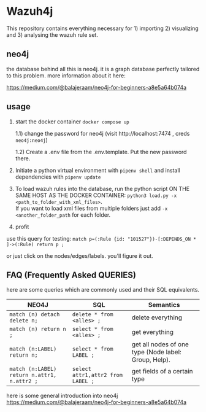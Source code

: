 # Wazuh4j
This repository contains everything necessary for 1) importing 2) visualizing and 3) analysing the wazuh rule set.  

## neo4j
the database behind all this is neo4j. it is a graph database perfectly tailored to this problem. more information about it here: 

https://medium.com/@balajeraam/neo4j-for-beginners-a8e5a64b074a


## usage
1) start the docker container `docker compose up`

    1.1) change the password for neo4j (visit http://localhost:7474 , creds `neo4j:neo4j`) 
    
    1.2) Create a .env file from the .env.template. Put the new password there.

2) Initiate a python virtual environment with `pipenv shell` and install dependencies with `pipenv update` 
3) To load wazuh rules into the database, run the python script ON THE SAME HOST AS THE DOCKER CONTAINER: `python3 load.py -x <path_to_folder_with_xml_files>`. <br> 
If you want to load xml files from multiple folders just add `-x <another_folder_path` for each folder. 
4) profit 


use this query for testing: ` match p=(:Rule {id: "101527"})-[:DEPENDS_ON * ]->(:Rule) return p ; `

or just click on the nodes/edges/labels. you'll figure it out. 

## FAQ (Frequently Asked QUERIES)
here are some queries which are commonly used and their SQL equivalents. 

| NEO4J                                       | SQL                                | Semantics                                             |
|---------------------------------------------|------------------------------------|-------------------------------------------------------|
| `match (n) detach delete n;`                | `delete * from <alles> ; `         | delete everything                                     |
| `match (n) return n ;`                      | `select * from <alles> ; `         | get everything                                        |
| `match (n:LABEL) return n; `                | `select * from LABEL ; `           | get all nodes of one type (Node label: Group, Help).  |
| `match (n:LABEL) return n.attr1, n.attr2 ;` | `select attr1,attr2 from LABEL ; ` | get fields of a certain type                          |


here is some general introduction into neo4j 
https://medium.com/@balajeraam/neo4j-for-beginners-a8e5a64b074a

